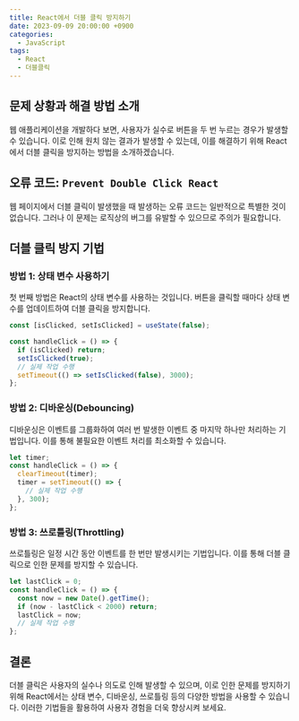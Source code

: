 ```yaml
---
title: React에서 더블 클릭 방지하기
date: 2023-09-09 20:00:00 +0900
categories:
  - JavaScript
tags:
  - React
  - 더블클릭
---
```


## 문제 상황과 해결 방법 소개

웹 애플리케이션을 개발하다 보면, 사용자가 실수로 버튼을 두 번 누르는 경우가 발생할 수 있습니다. 이로 인해 원치 않는 결과가 발생할 수 있는데, 이를 해결하기 위해 React에서 더블 클릭을 방지하는 방법을 소개하겠습니다.

## 오류 코드: `Prevent Double Click React`

웹 페이지에서 더블 클릭이 발생했을 때 발생하는 오류 코드는 일반적으로 특별한 것이 없습니다. 그러나 이 문제는 로직상의 버그를 유발할 수 있으므로 주의가 필요합니다.

## 더블 클릭 방지 기법

### 방법 1: 상태 변수 사용하기

첫 번째 방법은 React의 상태 변수를 사용하는 것입니다. 버튼을 클릭할 때마다 상태 변수를 업데이트하여 더블 클릭을 방지합니다.

```javascript
const [isClicked, setIsClicked] = useState(false);

const handleClick = () => {
  if (isClicked) return;
  setIsClicked(true);
  // 실제 작업 수행
  setTimeout(() => setIsClicked(false), 3000);
};
```

### 방법 2: 디바운싱(Debouncing)

디바운싱은 이벤트를 그룹화하여 여러 번 발생한 이벤트 중 마지막 하나만 처리하는 기법입니다. 이를 통해 불필요한 이벤트 처리를 최소화할 수 있습니다.

```javascript
let timer;
const handleClick = () => {
  clearTimeout(timer);
  timer = setTimeout(() => {
    // 실제 작업 수행
  }, 300);
};
```

### 방법 3: 쓰로틀링(Throttling)

쓰로틀링은 일정 시간 동안 이벤트를 한 번만 발생시키는 기법입니다. 이를 통해 더블 클릭으로 인한 문제를 방지할 수 있습니다.

```javascript
let lastClick = 0;
const handleClick = () => {
  const now = new Date().getTime();
  if (now - lastClick < 2000) return;
  lastClick = now;
  // 실제 작업 수행
};
```

## 결론

더블 클릭은 사용자의 실수나 의도로 인해 발생할 수 있으며, 이로 인한 문제를 방지하기 위해 React에서는 상태 변수, 디바운싱, 쓰로틀링 등의 다양한 방법을 사용할 수 있습니다. 이러한 기법들을 활용하여 사용자 경험을 더욱 향상시켜 보세요.